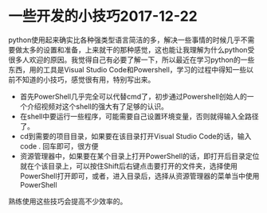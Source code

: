 # 一些开发的小技巧2017-12-22
python使用起来确实比各种强类型语言简洁的多，解决一些事情的时候几乎不需要做太多的设置和准备，上来就干的那种感觉，这也能让我理解为什么python受很多人欢迎的原因。我觉得自己有必要了解一下，所以最近在学习python的一些东西，用的工具是Visual Studio Code和Powershell，学习的过程中得知一些以前不知道的小技巧，感觉很有用，特别写出来。
* 首先PowerShell几乎完全可以代替cmd了，初步通过Powershell创始人的一个介绍视频对这个shell的强大有了足够的认识。
* 在shell中要运行一些程序，可能需要自己设置环境变量，否则就得输入全路径了。
* cd到需要的项目目录，如果要在该目录打开Visual Studio Code的话，输入code . 回车即可，很方便
* 资源管理器中，如果要在某个目录上打开PowerShell的话，即打开后目录定位就在个该目录上，可以按住Shift后右键点击要打开的文件夹，选择使用PowerShell打开即可，或者，进入目录后，选择从资源管理器的菜单当中使用PowerShell

熟练使用这些技巧会提高不少效率的。
